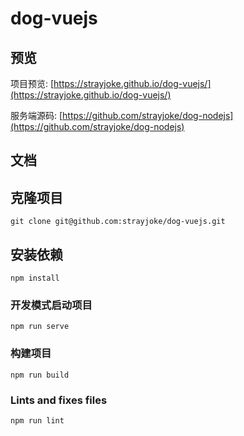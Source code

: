 # dog-vuejs

## 预览
项目预览: [https://strayjoke.github.io/dog-vuejs/](https://strayjoke.github.io/dog-vuejs/)

服务端源码: [https://github.com/strayjoke/dog-nodejs](https://github.com/strayjoke/dog-nodejs)

## 文档

## 克隆项目
```
git clone git@github.com:strayjoke/dog-vuejs.git
```

## 安装依赖
```
npm install
```

### 开发模式启动项目
```
npm run serve
```

### 构建项目
```
npm run build
```

### Lints and fixes files
```
npm run lint
```
